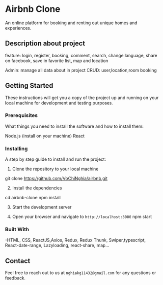 # Airbnb Clone

An online platform for booking and renting out unique homes and experiences.

## Description about project 

feature:
login,
register,
booking,
comment,
search,
change language,
share on facebook,
save in favorite list,
map and location

Admin:
manage all data about in project
CRUD: user,location,room booking

## Getting Started

These instructions will get you a copy of the project up and running on your local machine for development and testing purposes.

### Prerequisites

What things you need to install the software and how to install them:

Node.js (install on your machine)
React


### Installing

A step by step guide to install and run the project:

1. Clone the repository to your local machine

git clone https://github.com/VoChiNghia/airbnb.git

2. Install the dependencies

cd airbnb-clone
npm install

3. Start the development server

4. Open your browser and navigate to `http://localhost:3000`
npm start

### Built With

-HTML, CSS, ReactJS,Axios, Redux, Redux Thunk, Swiper,typescript, React-date-range, Lazyloading, react-share, map...

## Contact

Feel free to reach out to us at `nghiakg11432@gmail.com` for any questions or feedback.

